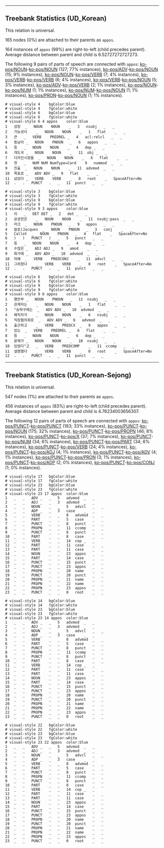 

--------------------------------------------------------------------------------

## Treebank Statistics (UD_Korean)

This relation is universal.

165 nodes (0%) are attached to their parents as `appos`.

164 instances of `appos` (99%) are right-to-left (child precedes parent).
Average distance between parent and child is 6.52727272727273.

The following 9 pairs of parts of speech are connected with `appos`: [ko-pos/NOUN]()-[ko-pos/NOUN]() (127; 77% instances), [ko-pos/ADV]()-[ko-pos/NOUN]() (15; 9% instances), [ko-pos/NOUN]()-[ko-pos/VERB]() (7; 4% instances), [ko-pos/VERB]()-[ko-pos/VERB]() (6; 4% instances), [ko-pos/VERB]()-[ko-pos/NOUN]() (5; 3% instances), [ko-pos/ADV]()-[ko-pos/VERB]() (2; 1% instances), [ko-pos/NOUN]()-[ko-pos/NUM]() (1; 1% instances), [ko-pos/NUM]()-[ko-pos/NOUN]() (1; 1% instances), [ko-pos/PRON]()-[ko-pos/NOUN]() (1; 1% instances).


~~~ conllu
# visual-style 4	bgColor:blue
# visual-style 4	fgColor:white
# visual-style 6	bgColor:blue
# visual-style 6	fgColor:white
# visual-style 6 4 appos	color:blue
1	성장	_	NOUN	NOUN	_	3	nsubj	_	_
2	가능성이	_	NOUN	NOUN	_	1	flat	_	_
3	큰	_	VERB	PREDREL	_	4	acl:relcl	_	_
4	동남아	_	NOUN	PNOUN	_	6	appos	_	_
5	등	_	NOUN	NOUN	_	4	dep	_	_
6	개도국	_	NOUN	NOUN	_	11	obj	_	_
7	디자인시장을	_	NOUN	NOUN	_	6	flat	_	_
8	첫	_	NUM	NUM	NumType=Card	9	nummod	_	_
9	진출	_	NOUN	NOUN	_	11	advmod	_	_
10	목표로	_	ADV	ADV	_	9	flat	_	_
11	삼았다	_	VERB	VERB	_	0	root	_	SpaceAfter=No
12	.	.	PUNCT	.	_	11	punct	_	_

~~~


~~~ conllu
# visual-style 3	bgColor:blue
# visual-style 3	fgColor:white
# visual-style 9	bgColor:blue
# visual-style 9	fgColor:white
# visual-style 9 3 appos	color:blue
1	이	_	DET	DET	_	2	det	_	_
2	공성전은	_	NOUN	NOUN	_	11	nsubj:pass	_	_
3	자크	_	NOUN	PNOUN	_	9	appos	_	_
4	칼로(Jacques	_	NOUN	PNOUN	_	3	conj	_	_
5	Callot	_	NOUN	PNOUN	_	4	flat	_	SpaceAfter=No
6	)	)	PUNCT	)	_	5	punct	_	_
7	등	_	NOUN	NOUN	_	4	dep	_	_
8	수많은	_	ADJ	ADJ	_	9	amod	_	_
9	화가에	_	ADV	ADV	_	10	advmod	_	_
10	의해	_	VERB	PREDCONJ	_	11	advcl	_	_
11	그려졌다	_	VERB	VERB	_	0	root	_	SpaceAfter=No
12	.	.	PUNCT	.	_	11	punct	_	_

~~~


~~~ conllu
# visual-style 6	bgColor:blue
# visual-style 6	fgColor:white
# visual-style 9	bgColor:blue
# visual-style 9	fgColor:white
# visual-style 9 6 appos	color:blue
1	행안부	_	NOUN	PNOUN	_	11	nsubj	_	_
2	관계자는	_	NOUN	NOUN	_	1	flat	_	_
3	"송파구에는	_	ADV	ADV	_	10	advmod	_	_
4	해직자가	_	NOUN	NOUN	_	6	nsubj	_	_
5	직장협의회로	_	ADV	ADV	_	6	advmod	_	_
6	출근하고	_	VERB	PREDCX	_	9	appos	_	_
7	있는	_	VERB	PREDREL	_	6	flat	_	_
8	등	_	NOUN	NOUN	_	6	dep	_	_
9	문제가	_	NOUN	NOUN	_	10	nsubj	_	_
10	있었다"고	_	VERB	PREDCOMP	_	11	ccomp	_	_
11	설명했다	_	VERB	VERB	_	0	root	_	SpaceAfter=No
12	.	.	PUNCT	.	_	11	punct	_	_

~~~




--------------------------------------------------------------------------------

## Treebank Statistics (UD_Korean-Sejong)

This relation is universal.

547 nodes (1%) are attached to their parents as `appos`.

456 instances of `appos` (83%) are right-to-left (child precedes parent).
Average distance between parent and child is 4.76234003656307.

The following 12 pairs of parts of speech are connected with `appos`: [ko-pos/PUNCT]()-[ko-pos/PUNCT]() (183; 33% instances), [ko-pos/PUNCT]()-[ko-pos/NOUN]() (175; 32% instances), [ko-pos/PUNCT]()-[ko-pos/PROPN]() (46; 8% instances), [ko-pos/PUNCT]()-[ko-pos/X]() (37; 7% instances), [ko-pos/PUNCT]()-[ko-pos/NUM]() (34; 6% instances), [ko-pos/PUNCT]()-[ko-pos/PART]() (34; 6% instances), [ko-pos/PUNCT]()-[ko-pos/VERB]() (24; 4% instances), [ko-pos/PUNCT]()-[ko-pos/ADJ]() (4; 1% instances), [ko-pos/PUNCT]()-[ko-pos/ADV]() (4; 1% instances), [ko-pos/PUNCT]()-[ko-pos/PRON]() (3; 1% instances), [ko-pos/PUNCT]()-[ko-pos/ADP]() (2; 0% instances), [ko-pos/PUNCT]()-[ko-pos/CONJ]() (1; 0% instances).


~~~ conllu
# visual-style 17	bgColor:blue
# visual-style 17	fgColor:white
# visual-style 23	bgColor:blue
# visual-style 23	fgColor:white
# visual-style 23 17 appos	color:blue
1	_	_	ADV	_	_	5	advmod	_	_
2	_	_	ADJ	_	_	3	advmod	_	_
3	_	_	NOUN	_	_	5	advcl	_	_
4	_	_	ADP	_	_	3	case	_	_
5	_	_	VERB	_	_	8	advmod	_	_
6	_	_	PART	_	_	5	case	_	_
7	_	_	PUNCT	_	_	8	punct	_	_
8	_	_	PROPN	_	_	11	ccomp	_	_
9	_	_	PUNCT	_	_	8	punct	_	_
10	_	_	PART	_	_	8	case	_	_
11	_	_	VERB	_	_	14	cop	_	_
12	_	_	PART	_	_	11	case	_	_
13	_	_	PART	_	_	11	case	_	_
14	_	_	NOUN	_	_	23	appos	_	_
15	_	_	PART	_	_	14	case	_	_
16	_	_	PUNCT	_	_	15	punct	_	_
17	_	_	PUNCT	_	_	23	appos	_	_
18	_	_	PROPN	_	_	20	name	_	_
19	_	_	PUNCT	_	_	20	punct	_	_
20	_	_	PROPN	_	_	21	name	_	_
21	_	_	PROPN	_	_	22	name	_	_
22	_	_	PROPN	_	_	23	appos	_	_
23	_	_	PUNCT	_	_	0	root	_	_

~~~


~~~ conllu
# visual-style 14	bgColor:blue
# visual-style 14	fgColor:white
# visual-style 23	bgColor:blue
# visual-style 23	fgColor:white
# visual-style 23 14 appos	color:blue
1	_	_	ADV	_	_	5	advmod	_	_
2	_	_	ADJ	_	_	3	advmod	_	_
3	_	_	NOUN	_	_	5	advcl	_	_
4	_	_	ADP	_	_	3	case	_	_
5	_	_	VERB	_	_	8	advmod	_	_
6	_	_	PART	_	_	5	case	_	_
7	_	_	PUNCT	_	_	8	punct	_	_
8	_	_	PROPN	_	_	11	ccomp	_	_
9	_	_	PUNCT	_	_	8	punct	_	_
10	_	_	PART	_	_	8	case	_	_
11	_	_	VERB	_	_	14	cop	_	_
12	_	_	PART	_	_	11	case	_	_
13	_	_	PART	_	_	11	case	_	_
14	_	_	NOUN	_	_	23	appos	_	_
15	_	_	PART	_	_	14	case	_	_
16	_	_	PUNCT	_	_	15	punct	_	_
17	_	_	PUNCT	_	_	23	appos	_	_
18	_	_	PROPN	_	_	20	name	_	_
19	_	_	PUNCT	_	_	20	punct	_	_
20	_	_	PROPN	_	_	21	name	_	_
21	_	_	PROPN	_	_	22	name	_	_
22	_	_	PROPN	_	_	23	appos	_	_
23	_	_	PUNCT	_	_	0	root	_	_

~~~


~~~ conllu
# visual-style 22	bgColor:blue
# visual-style 22	fgColor:white
# visual-style 23	bgColor:blue
# visual-style 23	fgColor:white
# visual-style 23 22 appos	color:blue
1	_	_	ADV	_	_	5	advmod	_	_
2	_	_	ADJ	_	_	3	advmod	_	_
3	_	_	NOUN	_	_	5	advcl	_	_
4	_	_	ADP	_	_	3	case	_	_
5	_	_	VERB	_	_	8	advmod	_	_
6	_	_	PART	_	_	5	case	_	_
7	_	_	PUNCT	_	_	8	punct	_	_
8	_	_	PROPN	_	_	11	ccomp	_	_
9	_	_	PUNCT	_	_	8	punct	_	_
10	_	_	PART	_	_	8	case	_	_
11	_	_	VERB	_	_	14	cop	_	_
12	_	_	PART	_	_	11	case	_	_
13	_	_	PART	_	_	11	case	_	_
14	_	_	NOUN	_	_	23	appos	_	_
15	_	_	PART	_	_	14	case	_	_
16	_	_	PUNCT	_	_	15	punct	_	_
17	_	_	PUNCT	_	_	23	appos	_	_
18	_	_	PROPN	_	_	20	name	_	_
19	_	_	PUNCT	_	_	20	punct	_	_
20	_	_	PROPN	_	_	21	name	_	_
21	_	_	PROPN	_	_	22	name	_	_
22	_	_	PROPN	_	_	23	appos	_	_
23	_	_	PUNCT	_	_	0	root	_	_

~~~


